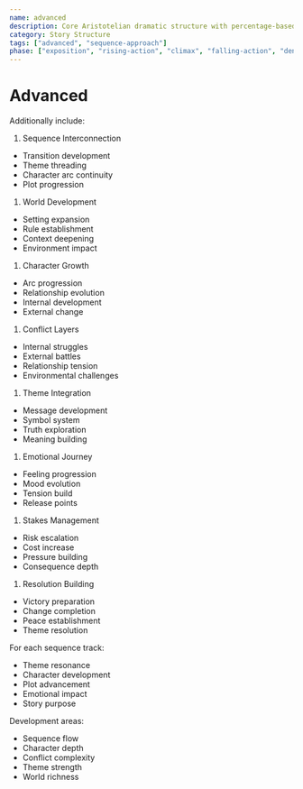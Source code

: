 ```yaml
---
name: advanced
description: Core Aristotelian dramatic structure with percentage-based story stages and character elements
category: Story Structure
tags: ["advanced", "sequence-approach"]
phase: ["exposition", "rising-action", "climax", "falling-action", "denouement"]
---
```


# Advanced

Additionally include:

1. Sequence Interconnection

* Transition development
* Theme threading
* Character arc continuity
* Plot progression

1. World Development

* Setting expansion
* Rule establishment
* Context deepening
* Environment impact

1. Character Growth

* Arc progression
* Relationship evolution
* Internal development
* External change

1. Conflict Layers

* Internal struggles
* External battles
* Relationship tension
* Environmental challenges

1. Theme Integration

* Message development
* Symbol system
* Truth exploration
* Meaning building

1. Emotional Journey

* Feeling progression
* Mood evolution
* Tension build
* Release points

1. Stakes Management

* Risk escalation
* Cost increase
* Pressure building
* Consequence depth

1. Resolution Building

* Victory preparation
* Change completion
* Peace establishment
* Theme resolution

For each sequence track:

* Theme resonance
* Character development
* Plot advancement
* Emotional impact
* Story purpose

Development areas:

* Sequence flow
* Character depth
* Conflict complexity
* Theme strength
* World richness
